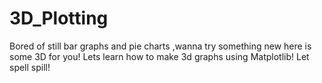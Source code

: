 # 3D_Plotting

Bored of still bar graphs and pie charts ,wanna try something new here is some 3D for you! Lets learn how to make 3d graphs using Matplotlib! Let spell spill!
